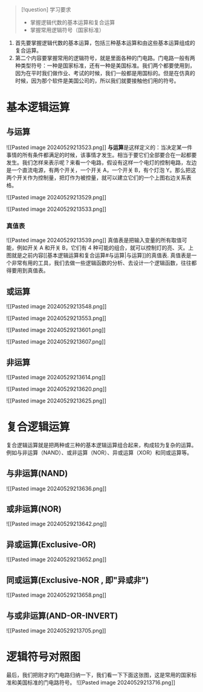 
> [!question] 学习要求
> - 掌握逻辑代数的基本运算和复合运算
> - 掌握常用逻辑符号（国家标准）

1. 首先要掌握逻辑代数的基本运算，包括三种基本运算和由这些基本运算组成的复合运算。
2. 第二个内容要掌握常用的逻辑符号，就是里面各种的门电路。门电路一般有两种类型符号：一种是国家标准，还有一种是美国标准。我们两个都要使用到，因为在平时我们做作业、考试的时候，我们一般都是用国标的。但是在仿真的时候，因为那个软件是美国公司的，所以我们就要接触他们用的符号。
# 基本逻辑运算

## 与运算
![[Pasted image 20240529213523.png]]
**与运算**是这样定义的：当决定某一件事情的所有条件都满足的时候，该事情才发生。相当于要它们全部要合在一起都要发生。我们怎样来表示呢？来看一个电路，假设有这样一个电灯的控制电路，左边是一个直流电源，有两个开关，一个开关 A，一个开关 B，有个灯泡 Y。那么把这两个开关作为控制量，把灯作为被控量，就可以建立它们的一个上图右边关系表格。

![[Pasted image 20240529213529.png]]

![[Pasted image 20240529213533.png]]

### 真值表
![[Pasted image 20240529213539.png]]
真值表是把输入变量的所有取值可能，例如开关 A 和开关 B，它们有 4 种可能的组合，就可以控制灯的亮、灭。上图就是之前内容[[基本逻辑运算和复合运算#与运算|与运算]]的真值表.
真值表是一个非常有用的工具，我们去做一些逻辑函数的分析、去设计一个逻辑函数，往往都得要用到真值表。



## 或运算
![[Pasted image 20240529213548.png]]

![[Pasted image 20240529213553.png]]

![[Pasted image 20240529213601.png]]

![[Pasted image 20240529213607.png]]


## 非运算
![[Pasted image 20240529213614.png]]

![[Pasted image 20240529213620.png]]

![[Pasted image 20240529213625.png]]

# 复合逻辑运算
复合逻辑运算就是把两种或三种的基本逻辑运算组合起来，构成较为复杂的运算。例如与非运算（NAND）、或非运算（NOR）、异或运算（XOR）和同或运算等。
## 与非运算(NAND)
![[Pasted image 20240529213636.png]]



## 或非运算(NOR)
![[Pasted image 20240529213642.png]]

## 异或运算(Exclusive-OR)
![[Pasted image 20240529213652.png]]


## 同或运算(Exclusive-NOR , 即"异或非")
![[Pasted image 20240529213658.png]]

## 与或非运算(AND-OR-INVERT)
![[Pasted image 20240529213705.png]]


# 逻辑符号对照图
最后，我们把刚才的门电路归纳一下，我们看一下下面这张图，这是常用的国家标准和美国标准的门电路符号。
![[Pasted image 20240529213716.png]]
